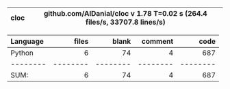 cloc|github.com/AlDanial/cloc v 1.78  T=0.02 s (264.4 files/s, 33707.8 lines/s)
--- | ---

Language|files|blank|comment|code
:-------|-------:|-------:|-------:|-------:
Python|6|74|4|687
--------|--------|--------|--------|--------
SUM:|6|74|4|687
